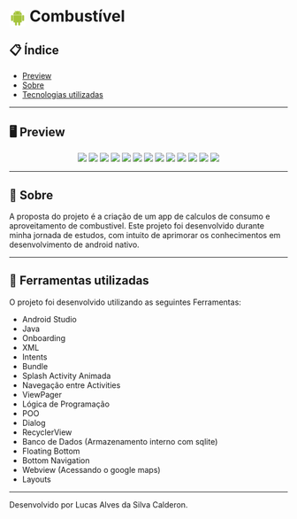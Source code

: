 # <img align="center" alt="Daniel-HTML" height="30" width="30" src="https://raw.githubusercontent.com/devicons/devicon/master/icons/android/android-original.svg"> Combustível



<div align="center">
</div>

## 📋 Índice

- [Preview](#-Preview)
- [Sobre](#-Sobre)
- [Tecnologias utilizadas](#-Ferramentas-utilizadas)

---

## 🖥 Preview

<div align="center">

 <img src="https://user-images.githubusercontent.com/87238842/182443779-4e5a32d7-0acf-4ca8-9f83-07a5bf5fe154.png" width="150">
 <img src="https://user-images.githubusercontent.com/87238842/182443784-26c002f9-d8db-4883-81f0-388c01d4a592.png" width="150">
 <img src="https://user-images.githubusercontent.com/87238842/182443788-da8b56ca-ed67-4c62-8bcb-a3618cb55e74.png" width="150">
 <img src="https://user-images.githubusercontent.com/87238842/182443789-d8422e88-769a-4e7e-a680-721ca0726687.png" width="150">
 <img src="https://user-images.githubusercontent.com/87238842/182443790-4c943e25-e27b-40d6-8ad5-800f04cbd90b.png" width="150">

 <img src="https://user-images.githubusercontent.com/87238842/182443797-c9656c2f-c871-4cfd-ac1d-3be979a082ff.png" width="150">
 <img src="https://user-images.githubusercontent.com/87238842/182443800-67ea6f06-6058-46f7-8bec-8aab632fe78c.png" width="150">
 <img src="https://user-images.githubusercontent.com/87238842/182443801-802bc1b0-4aa9-48cd-a25c-ebc798ffc522.png" width="150">
 <img src="https://user-images.githubusercontent.com/87238842/182443802-f2f1b110-0a69-4ff3-a133-2a89ef08dd45.png" width="150">
 <img src="https://user-images.githubusercontent.com/87238842/182443806-74930bdb-6385-45fe-a8cb-bc6a957172d3.png" width="150">
 <img src="https://user-images.githubusercontent.com/87238842/182443808-41c42b27-03bb-45dc-a0f0-892daba8375d.png" width="150">
 <img src="https://user-images.githubusercontent.com/87238842/182443812-ab9d2add-de35-42d9-abef-105af8295df5.png" width="150">
  <img src="(https://user-images.githubusercontent.com/87238842/182443791-b660906c-6b09-4e29-95f3-33ad00bc2e4f.png" width="150">



 
</div>

---

## 📖 Sobre

A proposta do projeto é a criação de um app de calculos de consumo e aproveitamento de combustivel.
Este projeto foi desenvolvido durante minha jornada de estudos, com intuito de aprimorar os conhecimentos em desenvolvimento de android nativo.

---

## 🚀 Ferramentas utilizadas

O projeto foi desenvolvido utilizando as seguintes Ferramentas:

- Android Studio
- Java
- Onboarding
- XML
- Intents
- Bundle
- Splash Activity Animada
- Navegação entre Activities
- ViewPager
- Lógica de Programação
- POO
- Dialog
- RecyclerView
- Banco de Dados (Armazenamento interno com sqlite)
- Floating Bottom
- Bottom Navigation
- Webview (Acessando o google maps)
- Layouts

---

Desenvolvido por Lucas Alves da Silva Calderon.
